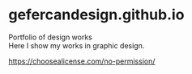 # gefercandesign.github.io
Portfolio of design works<br>
Here I show my works in graphic design.<br>


https://choosealicense.com/no-permission/
